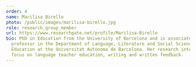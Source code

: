 ```yaml
---
order: 4
name: Marilisa Birello
photo: /public/images/marilisa-birello.jpg
role: research_group_member
url: https://www.researchgate.net/profile/Marilisa-Birello
bio: PhD in Education from the University of Barcelona and is associate
  professor in the Department of Language, Literature and Social Sciences
  Education at the Universitat Autònoma de Barcelona. Her research interests
  focus on language teacher education, writing and written feedback.
---
```

